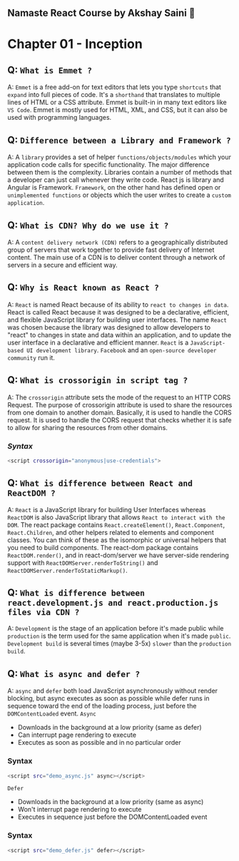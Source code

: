 ## Namaste React Course by Akshay Saini 🚀

# Chapter 01 - Inception

## Q: `What is Emmet ?`

A: `Emmet` is a free add-on for text editors that lets you type `shortcuts` that `expand` into full pieces of code. It's a `shorthand` that translates to multiple lines of HTML or a CSS attribute. Emmet is built-in in many text editors like `VS Code`.
Emmet is mostly used for HTML, XML, and CSS, but it can also be used with programming languages.

## Q: `Difference between a Library and Framework ?`

A: A `library` provides a set of helper `functions/objects/modules` which your application code calls for specific functionality. The major difference between them is the complexity. Libraries contain a number of methods that a developer can just call whenever they write code. React js is library and Angular is Framework.
`Framework`, on the other hand has defined open or `unimplemented functions` or objects which the user writes to create a `custom application`.

## Q: `What is CDN? Why do we use it ?`

A: A `content delivery network (CDN)` refers to a geographically distributed group of servers that work together to provide fast delivery of Internet content.
The main use of a CDN is to deliver content through a network of servers in a secure and efficient way.

## Q: `Why is React known as React ?`

A: `React` is named React because of its ability to `react to changes in data`.
React is called React because it was designed to be a declarative, efficient, and flexible JavaScript library for building user interfaces.
The name `React` was chosen because the library was designed to allow developers to "react" to changes in state and data within an application, and to update the user interface in a declarative and efficient manner.
`React` is a `JavaScript-based UI development library`. `Facebook` and an `open-source developer community` run it.

## Q: `What is crossorigin in script tag ?`

A: The `crossorigin` attribute sets the mode of the request to an HTTP CORS Request.
The purpose of crossorigin attribute is used to share the resources from one domain to another domain. Basically, it is used to handle the CORS request. It is used to handle the CORS request that checks whether it is safe to allow for sharing the resources from other domains.

### _Syntax_

```sh
<script crossorigin="anonymous|use-credentials">
```

## Q: `What is difference between React and ReactDOM ?`

A: `React` is a JavaScript library for building User Interfaces whereas `ReactDOM` is also JavaScript library that allows `React to interact with the DOM`.
The react package contains `React.createElement()`, `React.Component`, `React.Children`, and other helpers related to elements and component classes. You can think of these as the isomorphic or universal helpers that you need to build components. The react-dom package contains `ReactDOM.render()`, and in react-dom/server we have server-side rendering support with `ReactDOMServer.renderToString()` and `ReactDOMServer.renderToStaticMarkup()`.

## Q: `What is difference between react.development.js and react.production.js files via CDN ?`

A: `Development` is the stage of an application before it's made public while `production` is the term used for the same application when it's made `public`.
`Development build` is several times (maybe 3-5x) `slower` than the `production build`.

## Q: `What is async and defer ?`

A: `async` and `defer` both load JavaScript asynchronously without render blocking, but async executes as soon as possible while defer runs in sequence toward the end of the loading process, just before the `DOMContentLoaded` event.
`Async`

- Downloads in the background at a low priority (same as defer)
- Can interrupt page rendering to execute
- Executes as soon as possible and in no particular order

### Syntax

```sh
<script src="demo_async.js" async></script>
```

`Defer`

- Downloads in the background at a low priority (same as async)
- Won't interrupt page rendering to execute
- Executes in sequence just before the DOMContentLoaded event

### Syntax

```sh
<script src="demo_defer.js" defer></script>
```
